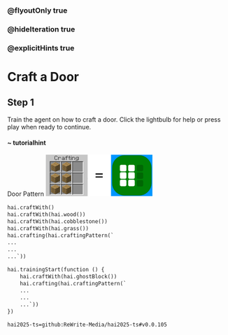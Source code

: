 ### @flyoutOnly true
### @hideIteration true
### @explicitHints true

# Craft a Door

## Step 1
Train the agent on how to craft a door. Click the lightbulb for help or press play when ready to continue.

#### ~ tutorialhint 
Door Pattern
![Craft Door](https://raw.githubusercontent.com/ReWrite-Media/makecode/master/blocks/hai2025/img/door_crafting.png "Craft Door")

```ghost
hai.craftWith()
hai.craftWith(hai.wood())
hai.craftWith(hai.cobblestone())
hai.craftWith(hai.grass())
hai.crafting(hai.craftingPattern(`
...
...
...`))
```

```template
hai.trainingStart(function () {
    hai.craftWith(hai.ghostBlock())
    hai.crafting(hai.craftingPattern(`
    ...
    ...
    ...`))
})
```

```package
hai2025-ts=github:ReWrite-Media/hai2025-ts#v0.0.105
```
